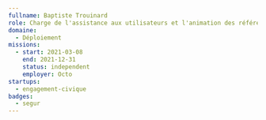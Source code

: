 ```yaml
---
fullname: Baptiste Trouinard
role: Charge de l'assistance aux utilisateurs et l'animation des référents départementaux
domaine:
  - Déploiement
missions:
  - start: 2021-03-08
    end: 2021-12-31
    status: independent
    employer: Octo
startups:
  - engagement-civique
badges:
  - segur
---
```


